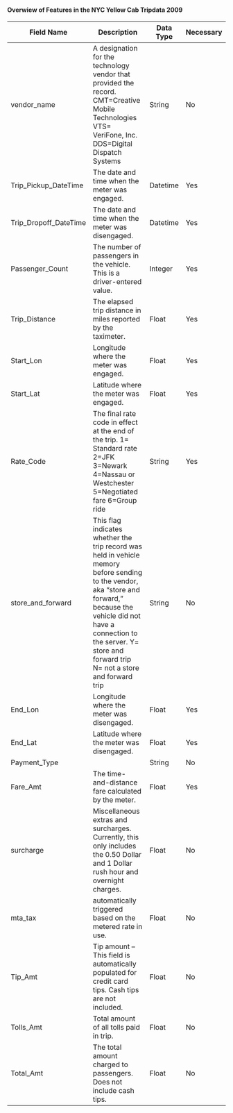 #### Overwiew of Features in the NYC Yellow Cab Tripdata 2009

| Field Name            | Description                                                                                                                                                                                                                                          | Data Type | Necessary |
|-----------------------|------------------------------------------------------------------------------------------------------------------------------------------------------------------------------------------------------------------------------------------------------|-----------|-----------|
|      vendor_name      |                                                  A designation for the technology vendor that provided the record. CMT=Creative Mobile Technologies VTS= VeriFone, Inc. DDS=Digital Dispatch Systems                                                 |   String  |     No    |
|  Trip_Pickup_DateTime |                                                                                                     The date and time when the meter was engaged.                                                                                                    |  Datetime |    Yes    |
| Trip_Dropoff_DateTime |                                                                                                   The date and time when the meter was disengaged.                                                                                                   |  Datetime |    Yes    |
|    Passenger_Count    |                                                                                       The number of passengers in the vehicle. This is a driver-entered value.                                                                                       |  Integer  |    Yes    |
|     Trip_Distance     |                                                                                             The elapsed trip distance in miles reported by the taximeter.                                                                                            |   Float   |    Yes    |
|       Start_Lon       |                                                                                                        Longitude where the meter was engaged.                                                                                                        |   Float   |    Yes    |
|       Start_Lat       |                                                                                                         Latitude where the meter was engaged.                                                                                                        |   Float   |    Yes    |
|       Rate_Code       |                                                     The final rate code in effect at the end of the trip. 1= Standard rate 2=JFK 3=Newark 4=Nassau or Westchester 5=Negotiated fare 6=Group ride                                                     |   String  |    Yes    |
|   store_and_forward   | This flag indicates whether the trip record was held in vehicle memory before sending to the vendor, aka “store and forward,” because the vehicle did not have a connection to the server. Y= store and forward trip N= not a store and forward trip |   String  |     No    |
|        End_Lon        |                                                                                                       Longitude where the meter was disengaged.                                                                                                      |   Float   |    Yes    |
|        End_Lat        |                                                                                                       Latitude where the meter was disengaged.                                                                                                       |   Float   |    Yes    |
|      Payment_Type     |                                                                                                                                                                                                                                                      |   String  |     No    |
|        Fare_Amt       |                                                                                                  The time-and-distance fare calculated by the meter.                                                                                                 |   Float   |    Yes    |
|       surcharge       |                                                           Miscellaneous extras and surcharges. Currently, this only includes the 0.50 Dollar and 1 Dollar rush hour and overnight charges.                                                           |   Float   |     No    |
|        mta_tax        |                                                                                               automatically triggered based on the metered rate in use.                                                                                              |   Float   |     No    |
|        Tip_Amt        |                                                                         Tip amount – This field is automatically populated for credit card tips. Cash tips are not included.                                                                         |  Float  |     No    |
|       Tolls_Amt       |                                                                                                        Total amount of all tolls paid in trip.                                                                                                       |  Float  |     No    |
|       Total_Amt       |                                                                                          The total amount charged to passengers. Does not include cash tips.                                                                                         |   Float   |     No    |
